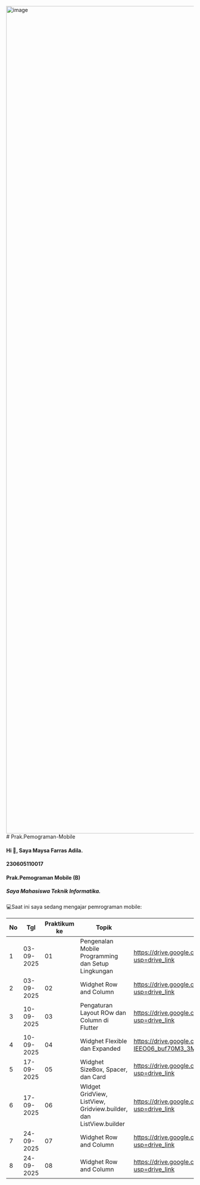 <img width="1080" height="2220" alt="image" src="https://github.com/user-attachments/assets/538b7873-3cea-4642-931b-d66d76223409" /># Prak.Pemograman-Mobile
#### Hi 👋, Saya Maysa Farras Adila. 
#### 230605110017
#### Prak.Pemograman Mobile (B)
##### Saya Mahasiswa Teknik Informatika.

💻Saat ini saya sedang mengajar pemrograman mobile:

| No  |   Tgl    | Praktikum ke  | Topik  | Laporan | 
| ------------ | ------------ | ------------ | ------------ | ------------ | 
|  1 | 03-09-2025  | 01  | Pengenalan Mobile Programming dan Setup Lingkungan  | https://drive.google.com/file/d/1fGnOSll1fTEnfzRZNJ1ALQz-6HdqGc_U/view?usp=drive_link| 
|  2 | 03-09-2025  | 02 | Widghet Row and Column |https://drive.google.com/file/d/1oBgrrNHvHKoDmCx4xSc4SaMlzIrPofbo/view?usp=drive_link| 
|  3 | 10-09-2025  | 03 | Pengaturan Layout ROw dan Column di Flutter |https://drive.google.com/file/d/1EUiSyZ807u68h8aeUHa9ji3tqbVw0e7Z/view?usp=drive_link| 
|  4 | 10-09-2025  | 04 | Widghet Flexible dan Expanded |https://drive.google.com/file/d/1iCuZpW3KWBjjI-IEEO06_buf70M3_3MY/view?usp=drive_link| 
|  5 | 17-09-2025  | 05 | Widghet SizeBox, Spacer, dan Card |https://drive.google.com/file/d/1keVNiyqeJiLRdRNM3T74AaI8co5IYcxq/view?usp=drive_link| 
|  6 | 17-09-2025  | 06 | WIdget GridView, ListView, Gridview.builder, dan ListView.builder |https://drive.google.com/file/d/1yBj8vgliP3IVTHPTY8fwDOjTV36fKfrR/view?usp=drive_link| 
|  7 | 24-09-2025  | 07 | Widghet Row and Column |https://drive.google.com/file/d/1oBgrrNHvHKoDmCx4xSc4SaMlzIrPofbo/view?usp=drive_link| 
|  8 | 24-09-2025  | 08 | Widghet Row and Column |https://drive.google.com/file/d/1oBgrrNHvHKoDmCx4xSc4SaMlzIrPofbo/view?usp=drive_link| 

